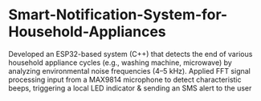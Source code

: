 # Smart-Notification-System-for-Household-Appliances
Developed an ESP32-based system (C++) that detects the end of various household appliance cycles (e.g., washing machine, microwave) by analyzing environmental noise frequencies (4–5 kHz). Applied FFT signal processing input from a MAX9814 microphone to detect characteristic beeps, triggering a local LED indicator &amp; sending an SMS alert to the user
